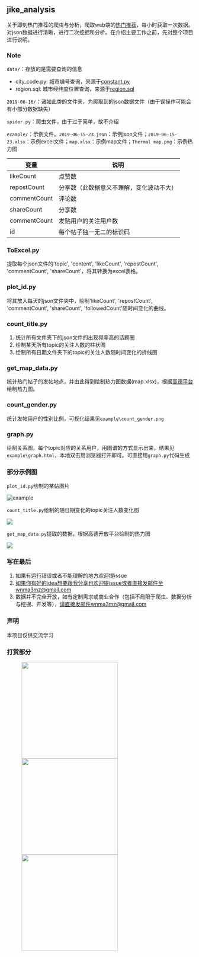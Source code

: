 ## **jike_analysis**

关于即刻热门推荐的爬虫与分析，爬取web端的[热门推荐](https://app.jike.ruguoapp.com/1.0/messages/listPopularByTag?limit=20&skip=0&tag=all)，每小时获取一次数据。对json数据进行清晰，进行二次挖掘和分析。在介绍主要工作之前，先对整个项目进行说明。

### Note

`data/`：存放的是需要查询的信息

- city_code.py: 城市编号查询，来源于[constant.py](<https://github.com/HeathLee/Schools/blob/5476612d619b5b61287e851b86ad551f2937278a/constant.py>)
- region.sql: 城市经纬度位置查询，来源于[region.sql](<https://github.com/pfinal/city/blob/1e96d38f81b491ed8a33cd63ec1e8f41cb10e1f0/region.sql>)

`2019-06-16/`：诸如此类的文件夹，为爬取到的json数据文件（由于误操作可能会有小部分数据缺失）

`spider.py`：爬虫文件，由于过于简单，故不介绍

`example/`：示例文件。`2019-06-15-23.json`：示例json文件；`2019-06-15-23.xlsx`：示例excel文件；`map.xlsx`：示例map文件；`Thermal map.png`：示例热力图

| 变量         | 说明                                     |
| ------------ | ---------------------------------------- |
| likeCount    | 点赞数                                   |
| repostCount  | 分享数（此数据意义不理解，变化波动不大） |
| commentCount | 评论数                                   |
| shareCount   | 分享数                                   |
| commentCount | 发贴用户的关注用户数                     |
| id           | 每个帖子独一无二的标识码                 |


### ToExcel.py

提取每个json文件的'topic', 'content', 'likeCount', 'repostCount', 'commentCount', 'shareCount'，将其转换为excel表格。

### plot_id.py

将其放入每天的json文件夹中，绘制'likeCount', 'repostCount', 'commentCount', 'shareCount', 'followedCount'随时间变化的曲线。

### count_title.py

1. 统计所有文件夹下的json文件的出现频率高的话题圈
2. 绘制某天所有topic的关注人数的柱状图
3. 绘制所有日期文件夹下的topic的关注人数随时间变化的折线图

### get_map_data.py

统计热门帖子的发帖地点，并由此得到绘制热力图数据(map.xlsx)，根据[高德平台](<https://lbs.amap.com/dev/index>)绘制热力图。

### count_gender.py

统计发帖用户的性别比例，可视化结果见`example\count_gender.png`

### graph.py

绘制关系图，每个topic对应的关系用户，用图谱的方式显示出来，结果见`example\graph.html`，本地双击用浏览器打开即可。可直接用`graph.py`代码生成

### 部分示例图

`plot_id.py`绘制的某帖图片

![example](https://raw.githubusercontent.com/wnma3mz/jike_analysis/master/2019-06-16/27-11-03-18-pics/PC玩家俱乐部-5d04496d9e840c00185c8fc4.png)

`count_title.py`绘制的随日期变化的topic关注人数变化图

![](https://raw.githubusercontent.com/wnma3mz/jike_analysis/master/example/count_title.png)

`get_map_data.py`提取的数据，根据高德开放平台绘制的热力图

![](https://raw.githubusercontent.com/wnma3mz/jike_analysis/master/example/heat_map.png)

### 写在最后

1. 如果有运行错误或者不能理解的地方欢迎提issue
2. 如果你有好的idea想要跟我分享也欢迎提issue或者直接发邮件至wnma3mz@gmail.com
3. 数据并不完全开放，如有定制需求或商业合作（包括不局限于爬虫、数据分析与挖掘、开发等），请直接发邮件wnma3mz@gmail.com

### 声明

本项目仅供交流学习

### 打赏部分

<figure class="third">
<img src="https://raw.githubusercontent.com/wnma3mz/wechat_articles_spider/master/imgs/wechat.jpg" width="260"><img src="https://raw.githubusercontent.com/wnma3mz/wechat_articles_spider/master/imgs/Alipay.jpg" width="260"><img src="https://raw.githubusercontent.com/wnma3mz/wechat_articles_spider/master/imgs/Alipay_redpaper.jpg" width="260">
</figure>